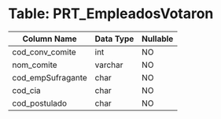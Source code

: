 # Table: PRT_EmpleadosVotaron

| Column Name | Data Type | Nullable |
|-------------|-----------|----------|
| cod_conv_comite | int | NO |
| nom_comite | varchar | NO |
| cod_empSufragante | char | NO |
| cod_cia | char | NO |
| cod_postulado | char | NO |
